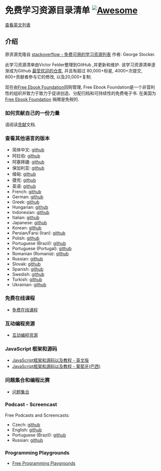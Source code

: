 # 免费学习资源目录清单 [![Awesome](https://cdn.rawgit.com/sindresorhus/awesome/d7305f38d29fed78fa85652e3a63e154dd8e8829/media/badge.svg)](https://github.com/sindresorhus/awesome)

[查看英文列表](/free-programming-books.md)

## 介绍
原资源克隆自 [stackoverflow - 免费可用的学习资源列表](http://web.archive.org/web/20130824154208/http://stackoverflow.com/a/392926) 作者: George Stocker. 

此学习资源清单由Victor Felder整理到GitHub ,并更新和维护. 该学习资源清单逐渐成为Github [最受欢迎的仓库](https://octoverse.github.com/), 并且有超过 80,000+标星, 4000+次提交, 800+贡献者参与它的修改, 以及20,000+复制.

现在由[Free Ebook Foundation](https://ebookfoundation.org)回购管理, Free Ebook Foundation是一个非营利性的组织并致力于致力于促进创造、分配归档和可持续性的免费电子书. 在美国为[Free Ebook Foundation](https://ebookfoundation.org/contributions.html) 捐赠是免税的.

### 如何贡献自己的一份力量

请阅读[贡献](/CONTRIBUTING.md)文档.

### 查看其他语言的版本
+ 简体中文: [github](/free-programming-books-zh.md)
+ 阿拉伯: [github](/free-programming-books-ar.md)
+ 阿塞拜疆: [github](/free-programming-books-az.md)
+ 保加利亚: [github](/free-programming-books-bg.md)
+ 缅甸: [github](/free-programming-books-mm.md)
+ 捷克: [github](/free-programming-books-cs.md)
+ 英语: [github](/free-programming-books.md)
+ French: [github](/free-programming-books-fr.md)
+ German: [github](/free-programming-books-de.md)
+ Greek: [github](/free-programming-books-gr.md)
+ Hungarian: [github](/free-programming-books-hu.md)
+ Indonesian: [github](/free-programming-books-id.md)
+ Italian: [github](/free-programming-books-it.md)
+ Japanese: [github](/free-programming-books-ja.md)
+ Korean: [github](/free-programming-books-ko.md)
+ Persian/Farsi (Iran): [github](/free-programming-books-fa_IR.md)
+ Polish: [github](/free-programming-books-pl.md)
+ Portuguese (Brazil): [github](/free-programming-books-pt_BR.md)
+ Portuguese (Portugal): [github](/free-programming-books-pt_PT.md)
+ Romanian (Romania): [github](/free-programming-books-ro.md)
+ Russian: [github](/free-programming-books-ru.md)
+ Slovak: [github](/free-programming-books-sk.md)
+ Spanish: [github](/free-programming-books-es.md)
+ Swedish: [github](/free-programming-books-se.md)
+ Turkish: [github](/free-programming-books-tr.md)
+ Ukrainian: [github](/free-programming-books-ua.md)


### 免费在线课程
+ [免费在线课程](/free-courses-en.md)


### 互动编程资源
+ [互动编程资源](/free-programming-interactive-tutorials-en.md)


### JavaScript 框架和源码
+ [JavaScript框架和源码以及教程 - 英文版](/javascript-frameworks-resources.md)
+ [JavaScript框架和源码以及教程 - 葡萄牙(巴西)](/javascript-frameworks-resources-pt_BR.md)


### 问题集合和编程比赛
+ [问题集合](/problem-sets-competitive-programming.md)


### Podcast - Screencast
Free Podcasts and Screencasts:

+ Czech: [github](/free-podcasts-screencasts-cs.md)
+ English: [github](/free-podcasts-screencasts-en.md)
+ Portuguese (Brazil): [github](/free-podcasts-screencasts-pt_BR.md)
+ Russian: [github](/free-podcasts-screencasts-ru.md)


### Programming Playgrounds
+ [Free Programming Playgrounds](/free-programming-playgrounds.md)
